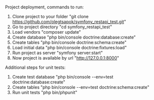 Project deployment, commands to run:

1. Clone project to your folder "git clone https://github.com/olegtsapok/symfony_restapi_test.git"
2. Go to project directory "cd symfony_restapi_test"
3. Load vendors "composer update"
4. Create database "php bin/console doctrine:database:create"
5. Create tables "php bin/console doctrine:schema:create"
6. Load initial data "php bin/console doctrine:fixtures:load"
7. Run project as server "symfony server:start"
8. Now project is available by url "http://127.0.0.1:8000"


Additional steps for unit tests:
1. Create test database "php bin/console --env=test doctrine:database:create"
2. Create tables "php bin/console --env=test doctrine:schema:create"
3. Run unit tests "php bin/phpunit"